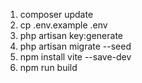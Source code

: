 1. composer update
2. cp .env.example .env 
3. php artisan key:generate 
4. php artisan migrate --seed 
5. npm install vite --save-dev 
6. npm run build 
